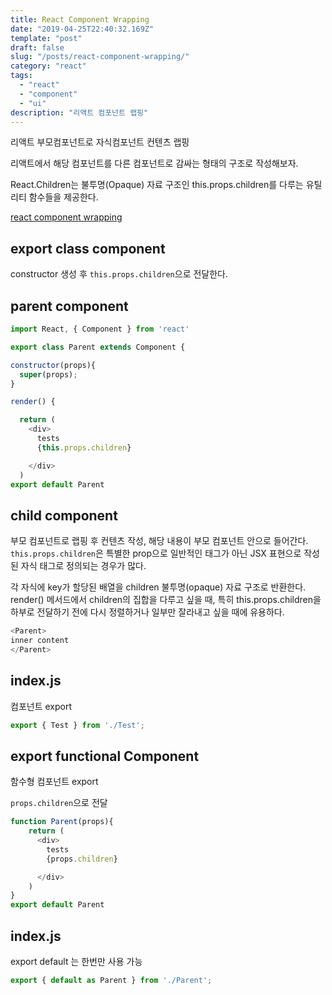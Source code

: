 ```yaml
---
title: React Component Wrapping
date: "2019-04-25T22:40:32.169Z"
template: "post"
draft: false
slug: "/posts/react-component-wrapping/"
category: "react"
tags:
  - "react"
  - "component"
  - "ui"
description: "리액트 컴포넌트 랩핑"
---
```


리액트 부모컴포넌트로 자식컴포넌트 컨텐츠 랩핑

리액트에서 해당 컴포넌트를 다른 컴포넌트로 감싸는 형태의 구조로 작성해보자.

React.Children는 불투명(Opaque) 자료 구조인 this.props.children를 다루는 유틸리티 함수들을 제공한다.



[react component wrapping](https://reactjs.org/docs/composition-vs-inheritance.html#children)

## export class component

constructor 생성 후 `this.props.children`으로 전달한다.

## parent component

```js
import React, { Component } from 'react'

export class Parent extends Component {

constructor(props){ 
  super(props); 
}

render() {

  return (
    <div>
      tests
      {this.props.children}

    </div>
  )
export default Parent
```

## child component

부모 컴포넌트로 랩핑 후 컨텐츠 작성, 해당 내용이 부모 컴포넌트 안으로 들어간다.
`this.props.children`은 특별한 prop으로 일반적인 태그가 아닌 JSX 표현으로 작성된 자식 태그로 정의되는 경우가 많다.

각 자식에 key가 할당된 배열을 children 불투명(opaque) 자료 구조로 반환한다. render() 메서드에서 children의 집합을 다루고 싶을 때, 특히 this.props.children을 하부로 전달하기 전에 다시 정렬하거나 일부만 잘라내고 싶을 때에 유용하다.


```js
<Parent>
inner content
</Parent>
```

## index.js

컴포넌트 export 

```js
export { Test } from './Test';
```

## export functional Component

함수형 컴포넌트 export 

`props.children`으로 전달

```js
function Parent(props){
    return (
      <div>
        tests
        {props.children}

      </div>
    )
}
export default Parent
```

## index.js

export default 는 한번만 사용 가능

```js
export { default as Parent } from './Parent';
```

